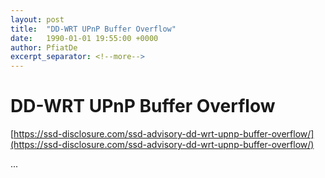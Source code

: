 ```yaml
---
layout: post
title:  "DD-WRT UPnP Buffer Overflow"
date:   1990-01-01 19:55:00 +0000
author: PfiatDe
excerpt_separator: <!--more-->
---
```


# DD-WRT UPnP Buffer Overflow

[https://ssd-disclosure.com/ssd-advisory-dd-wrt-upnp-buffer-overflow/](https://ssd-disclosure.com/ssd-advisory-dd-wrt-upnp-buffer-overflow/)

...
<!--more-->
